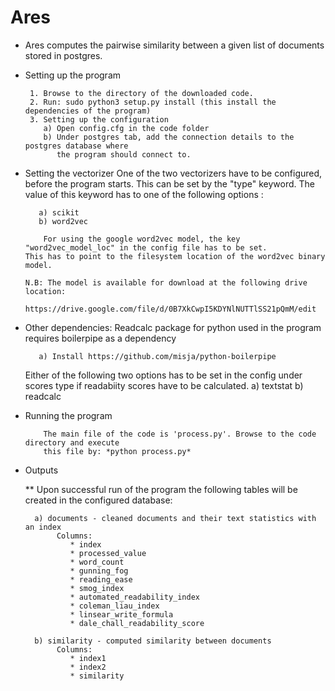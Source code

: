 # Ares

*  Ares computes the pairwise similarity between a given list of documents stored in postgres.

* Setting up the program
  	  
   	   1. Browse to the directory of the downloaded code.
	   2. Run: sudo python3 setup.py install (this install the dependencies of the program)
	   3. Setting up the configuration
	      a) Open config.cfg in the code folder
	      b) Under postgres tab, add the connection details to the postgres database where
	      	 the program should connect to.

* Setting the vectorizer
  	  One of the two vectorizers have to be configured, before the program starts. This can be set
	  by the "type" keyword. The value of this keyword has to one of the following options :
	     
	     a) scikit
	     b) word2vec
	     	
          For using the google word2vec model, the key "word2vec_model_loc" in the config file has to be set.
	  This has to point to the filesystem location of the word2vec binary model.
	       
	  N.B: The model is available for download at the following drive location:
	       	  https://drive.google.com/file/d/0B7XkCwpI5KDYNlNUTTlSS21pQmM/edit

* Other dependencies:
	Readcalc package for python used in the program requires boilerpipe as a dependency

		 a) Install https://github.com/misja/python-boilerpipe
	Either of the following two options has to be set in the config under scores type if readabiity scores have to be calculated.
	         a) textstat
		 b) readcalc
		     
* Running the program
  	  
	      The main file of the code is 'process.py'. Browse to the code directory and execute
	      this file by: *python process.py*

* Outputs

	** Upon successful run of the program the following tables will be created in the configured
	      database:
		
		a) documents - cleaned documents and their text statistics with an index
		   	 Columns:
				* index
				* processed_value
				* word_count
				* gunning_fog
				* reading_ease
				* smog_index
				* automated_readability_index
				* coleman_liau_index
				* linsear_write_formula
				* dale_chall_readability_score

		b) similarity - computed similarity between documents
		   	 Columns:
				* index1
				* index2
				* similarity

				  
		     	      
	      	  	      	 

	     	  